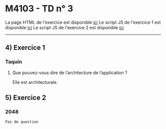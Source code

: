 # M4103 - TD n° 3


La page HTML de l'exercice est disponible [ici](index.html)
Le script JS de l'exercice 1 est disponible [ici](script1.js)
Le script JS de l'exercice 2 est disponible [ici](script2.js)


------------


## 4) Exercice 1

### Taquin

1.  Que pouvez-vous dire de l’architecture de l’application ?

    Elle est architecturale.
    
    
## 5) Exercice 2

### 2048

    Pas de question